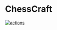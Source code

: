 # ChessCraft
<!-- commented until a release ![release](https://img.shields.io/github/v/release/jpenilla/chesscraft?color=blue&label=version)-->
[![actions](https://github.com/jpenilla/chesscraft/workflows/build/badge.svg?branch=master)](https://github.com/jpenilla/chesscraft/actions)
